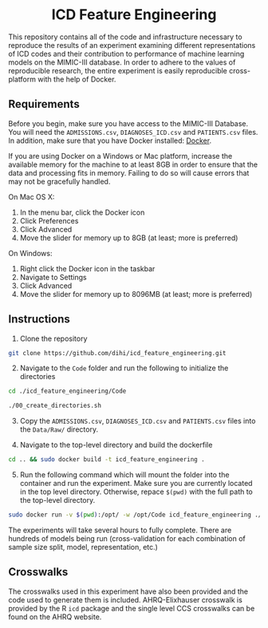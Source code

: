 <p align="center">
    <h1 align="center">ICD Feature Engineering</h2>
</p>
This repository contains all of the code and infrastructure necessary to reproduce the results of an experiment examining different representations of ICD codes and their contribution to performance of machine learning models on the MIMIC-III database. In order to adhere to the values of reproducible research, the entire experiment is easily reproducible cross-platform with the help of Docker.

## Requirements

Before you begin, make sure you have access to the MIMIC-III Database. You will need the `ADMISSIONS.csv`, `DIAGNOSES_ICD.csv` and `PATIENTS.csv` files. In addition, make sure that you have Docker installed: [Docker](https://docs.docker.com/install/).

If you are using Docker on a Windows or Mac platform, increase the available memory for the machine to at least 8GB in order to ensure that the data and processing fits in memory. Failing to do so will cause errors that may not be gracefully handled. 

On Mac OS X:

 1. In the menu bar, click the Docker icon
 2. Click Preferences
 3. Click Advanced
 4. Move the slider for memory up to 8GB (at least; more is preferred)

On Windows:
 1. Right click the Docker icon in the taskbar
 2. Navigate to Settings
 3. Click Advanced
 4. Move the slider for memory up to 8096MB (at least; more is preferred)


## Instructions

1. Clone the repository

```sh
git clone https://github.com/dihi/icd_feature_engineering.git
```

2. Navigate to the `Code` folder and run the following to initialize the directories

```sh
cd ./icd_feature_engineering/Code
```

```sh
./00_create_directories.sh
```

3. Copy the `ADMISSIONS.csv`, `DIAGNOSES_ICD.csv` and `PATIENTS.csv` files into the `Data/Raw/` directory.

4. Navigate to the top-level directory and build the dockerfile

```sh
cd .. && sudo docker build -t icd_feature_engineering .
```

5. Run the following command which will mount the folder into the container and run the experiment. Make sure you are currently located in the top level directory. Otherwise, repace `$(pwd)` with the full path to the top-level directory.

```sh
sudo docker run -v $(pwd):/opt/ -w /opt/Code icd_feature_engineering ./run_entire_experiment.sh
```

The experiments will take several hours to fully complete. There are hundreds of models being run (cross-validation for each combination of sample size split, model, representation, etc.)

## Crosswalks

The crosswalks used in this experiment have also been provided and the code used to generate them is included. AHRQ-Elixhauser crosswalk is provided by the R `icd` package and the single level CCS crosswalks can be found on the AHRQ website.